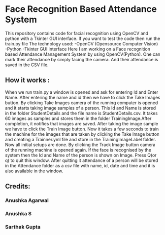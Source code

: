 # Face Recognition Based Attendance System 
This repository contains code for facial recognition using OpenCV and python with a Tkinter GUI interface. If you want to test the code then run the train.py file
The technology used: -OpenCV (Opensource Computer Vision) -Python -Tkinter GUI interface
Here I am working on a Face recognition based Attendance Management System by using OpenCV(Python). One can mark their attendance by simply facing the camera. And their attendance is saved in the CSV file.


## How it works :
When we run train.py a window is opened and ask for entering Id and Enter Name. After entering the name and id then we have to click the Take Images button. By clicking Take Images camera of the running computer is opened and it starts taking image samples of a person. This Id and Name is stored in the folder StudentDetails and the file name is StudentDetails.csv. It takes 60 images as samples and stores them in the folder TrainingImage.After completion, it notifies that images are saved. After taking the image sample we have to click the Train Image button. Now it takes a few seconds to train the machine for the images that are taken by clicking the Take Image button and creating a Trainner.yml file and store in the TrainingImageLabel folder. Now all initial setups are done. By clicking the Track Image button camera of the running machine is opened again. If the face is recognised by the system then the Id and Name of the person is shown on Image. Press Q(or q) to quit this window. After quitting it attendance of a person will be stored in the Attendance folder as a csv file with name, id, date and time and it is also available in the window.

## Credits:
### Anushka Agarwal
### Anushka S
### Sarthak Gupta
